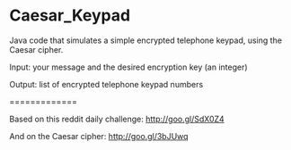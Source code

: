 Caesar_Keypad
=============

Java code that simulates a simple encrypted telephone keypad, using the Caesar cipher.

Input: your message and the desired encryption key (an integer)

Output: list of encrypted telephone keypad numbers

=============

Based on this reddit daily challenge: http://goo.gl/SdX0Z4

And on the Caesar cipher: http://goo.gl/3bJUwq
